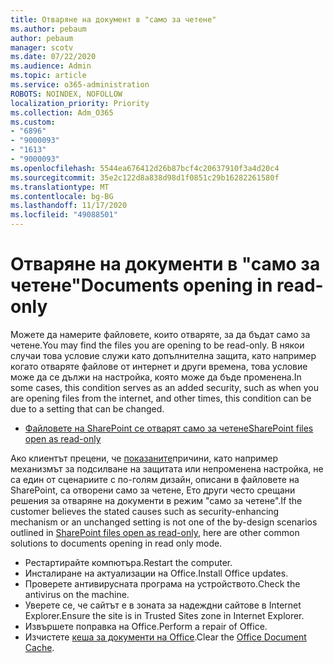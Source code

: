 ```yaml
---
title: Отваряне на документ в "само за четене"
ms.author: pebaum
author: pebaum
manager: scotv
ms.date: 07/22/2020
ms.audience: Admin
ms.topic: article
ms.service: o365-administration
ROBOTS: NOINDEX, NOFOLLOW
localization_priority: Priority
ms.collection: Adm_O365
ms.custom:
- "6896"
- "9000093"
- "1613"
- "9000093"
ms.openlocfilehash: 5544ea676412d26b87bcf4c20637910f3a4d20c4
ms.sourcegitcommit: 35e2c122d8a838d98d1f0851c29b16282261580f
ms.translationtype: MT
ms.contentlocale: bg-BG
ms.lasthandoff: 11/17/2020
ms.locfileid: "49088501"
---
```

# <a name="documents-opening-in-read-only"></a><span data-ttu-id="5315e-102">Отваряне на документи в "само за четене"</span><span class="sxs-lookup"><span data-stu-id="5315e-102">Documents opening in read-only</span></span>

<span data-ttu-id="5315e-103">Можете да намерите файловете, които отваряте, за да бъдат само за четене.</span><span class="sxs-lookup"><span data-stu-id="5315e-103">You may find the files you are opening to be read-only.</span></span> <span data-ttu-id="5315e-104">В някои случаи това условие служи като допълнителна защита, като например когато отваряте файлове от интернет и други времена, това условие може да се дължи на настройка, която може да бъде променена.</span><span class="sxs-lookup"><span data-stu-id="5315e-104">In some cases, this condition serves as an added security, such as when you are opening files from the internet, and other times, this condition can be due to a setting that can be changed.</span></span>

- [<span data-ttu-id="5315e-105">Файловете на SharePoint се отварят само за четене</span><span class="sxs-lookup"><span data-stu-id="5315e-105">SharePoint files open as read-only</span></span>](https://docs.microsoft.com/sharepoint/troubleshoot/lists-and-libraries/files-open-as-read-only-and-cannot-check-in-or-out)

<span data-ttu-id="5315e-106">Ако клиентът прецени, че [показаните](https://docs.microsoft.com/sharepoint/troubleshoot/lists-and-libraries/files-open-as-read-only-and-cannot-check-in-or-out)причини, като например механизмът за подсилване на защитата или непроменена настройка, не са един от сценариите с по-голям дизайн, описани в файловете на SharePoint, са отворени само за четене, Ето други често срещани решения за отваряне на документи в режим "само за четене".</span><span class="sxs-lookup"><span data-stu-id="5315e-106">If the customer believes the stated causes such as security-enhancing mechanism or an unchanged setting is not one of the by-design scenarios outlined in [SharePoint files open as read-only](https://docs.microsoft.com/sharepoint/troubleshoot/lists-and-libraries/files-open-as-read-only-and-cannot-check-in-or-out), here are other common solutions to documents opening in read only mode.</span></span>

- <span data-ttu-id="5315e-107">Рестартирайте компютъра.</span><span class="sxs-lookup"><span data-stu-id="5315e-107">Restart the computer.</span></span>
- <span data-ttu-id="5315e-108">Инсталиране на актуализации на Office.</span><span class="sxs-lookup"><span data-stu-id="5315e-108">Install Office updates.</span></span>
- <span data-ttu-id="5315e-109">Проверете антивирусната програма на устройството.</span><span class="sxs-lookup"><span data-stu-id="5315e-109">Check the antivirus on the machine.</span></span>
- <span data-ttu-id="5315e-110">Уверете се, че сайтът е в зоната за надеждни сайтове в Internet Explorer.</span><span class="sxs-lookup"><span data-stu-id="5315e-110">Ensure the site is in Trusted Sites zone in Internet Explorer.</span></span>
- <span data-ttu-id="5315e-111">Извършете поправка на Office.</span><span class="sxs-lookup"><span data-stu-id="5315e-111">Perform a repair of Office.</span></span>
- <span data-ttu-id="5315e-112">Изчистете [кеша за документи на Office](https://support.microsoft.com/office/delete-your-office-document-cache-b1d3765e-d71b-4bb8-99ca-acd22c42995d?ui=en-us&rs=en-us&ad=us).</span><span class="sxs-lookup"><span data-stu-id="5315e-112">Clear the [Office Document Cache](https://support.microsoft.com/office/delete-your-office-document-cache-b1d3765e-d71b-4bb8-99ca-acd22c42995d?ui=en-us&rs=en-us&ad=us).</span></span>

